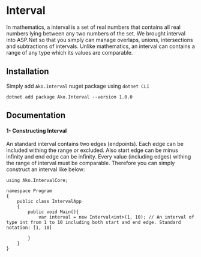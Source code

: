 # Interval
In mathematics, a interval is a set of real numbers that contains all real numbers lying between any two numbers of the set. We brought interval into ASP.Net so that you simply can manage overlaps, unions, intersections and subtractions of intervals. Unlike mathematics, an interval can contains a range of any type which its values are comparable.
## Installation
Simply add ```Ako.Interval``` nuget package using ```dotnet CLI```
```
dotnet add package Ako.Interval --version 1.0.0
```
## Documentation
#### 1- Constructing Interval
An standard interval contains two edges (endpoints). Each edge can be included withing the range or excluded. Also start edge can be minus infinity and end edge can be infinity. Every value (including edges) withing the range of interval must be comparable. Therefore you can simply construct an interval like below:
```lang-cs
using Ako.IntervalCore;

namespace Program
{
    public class IntervalApp
    {
        public void Main(){
            var interval = new Interval<int>(1, 10); // An interval of type int from 1 to 10 including both start and end edge. Standard notation: [1, 10]

        }
    }
}
```


